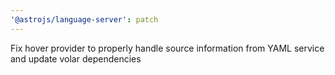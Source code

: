 ```yaml
---
'@astrojs/language-server': patch
---
```


Fix hover provider to properly handle source information from YAML service and update volar dependencies

